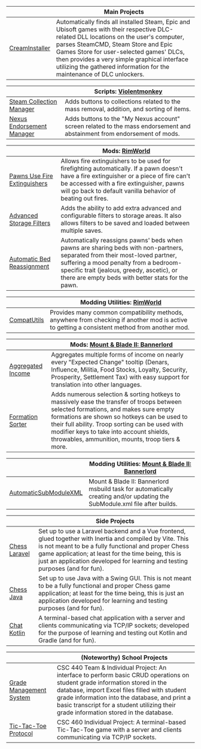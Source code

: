 || Main Projects |
|-|-|
| [CreamInstaller](https://github.com/pointfeev/CreamInstaller) | Automatically finds all installed Steam, Epic and Ubisoft games with their respective DLC-related DLL locations on the user's computer, parses SteamCMD, Steam Store and Epic Games Store for user-selected games' DLCs, then provides a very simple graphical interface utilizing the gathered information for the maintenance of DLC unlockers. |

|| Scripts: [Violentmonkey](https://violentmonkey.github.io) |
|-|-|
| [Steam Collection Manager](https://gist.github.com/pointfeev/31618a04ab2f754158ca7d950e1dd35c) | Adds buttons to collections related to the mass removal, addition, and sorting of items. |
| [Nexus Endorsement Manager](https://gist.github.com/pointfeev/aa70c3d600698df40141c3a79ad9bf59) | Adds buttons to the "My Nexus account" screen related to the mass endorsement and abstainment from endorsement of mods. |

|| Mods: [RimWorld](https://store.steampowered.com/app/294100) |
|-|-|
| [Pawns Use Fire Extinguishers](https://github.com/pointfeev/FireExtinguisher) | Allows fire extinguishers to be used for firefighting automatically. If a pawn doesn't have a fire extinguisher or a piece of fire can't be accessed with a fire extinguisher, pawns will go back to default vanilla behavior of beating out fires. |
| [Advanced Storage Filters](https://github.com/pointfeev/StorageFilters) | Adds the ability to add extra advanced and configurable filters to storage areas. It also allows filters to be saved and loaded between multiple saves. |
| [Automatic Bed Reassignment](https://github.com/pointfeev/BedAssign) | Automatically reassigns pawns' beds when pawns are sharing beds with non-partners, separated from their most-loved partner, suffering a mood penalty from a bedroom-specific trait (jealous, greedy, ascetic), or there are empty beds with better stats for the pawn. |

|| Modding Utilities: [RimWorld](https://store.steampowered.com/app/294100) |
|-|-|
| [CompatUtils](https://github.com/pointfeev/CompatUtils) | Provides many common compatibility methods, anywhere from checking if another mod is active to getting a consistent method from another mod. |

|| Mods: [Mount & Blade II: Bannerlord](https://store.steampowered.com/app/261550) |
|-|-|
| [Aggregated Income](https://github.com/pointfeev/SortedIncome) | Aggregates multiple forms of income on nearly every "Expected Change" tooltip (Denars, Influence, Militia, Food Stocks, Loyalty, Security, Prosperity, Settlement Tax) with easy support for translation into other languages. |
| [Formation Sorter](https://github.com/pointfeev/FormationSorter) | Adds numerous selection & sorting hotkeys to massively ease the transfer of troops between selected formations, and makes sure empty formations are shown so hotkeys can be used to their full ability. Troop sorting can be used with modifier keys to take into account shields, throwables, ammunition, mounts, troop tiers & more. |

|| Modding Utilities: [Mount & Blade II: Bannerlord](https://store.steampowered.com/app/261550) |
|-|-|
| [AutomaticSubModuleXML](https://github.com/pointfeev/AutomaticSubModuleXML) | Mount & Blade II: Bannerlord msbuild task for automatically creating and/or updating the SubModule.xml file after builds. |

|| Side Projects |
|-|-|
| [Chess Laravel](https://github.com/pointfeev/ChessLaravel) | Set up to use a Laravel backend and a Vue frontend, glued together with Inertia and compiled by Vite. This is not meant to be a fully functional and proper Chess game application; at least for the time being, this is just an application developed for learning and testing purposes (and for fun). |
| [Chess Java](https://github.com/pointfeev/ChessJava) | Set up to use Java with a Swing GUI. This is not meant to be a fully functional and proper Chess game application; at least for the time being, this is just an application developed for learning and testing purposes (and for fun). |
| [Chat Kotlin](https://github.com/pointfeev/ChatKotlin) | A terminal-based chat application with a server and clients communicating via TCP/IP sockets; developed for the purpose of learning and testing out Kotlin and Gradle (and for fun). |

|| (Noteworthy) School Projects |
|-|-|
| [Grade Management System](https://github.com/pointfeev/GradeManagementSystem) | CSC 440 Team & Individual Project: An interface to perform basic CRUD operations on student grade information stored in the database, import Excel files filled with student grade information into the database, and print a basic transcript for a student utilizing their grade information stored in the database. |
| [Tic-Tac-Toe Protocol](https://github.com/pointfeev/TicTacToeProtocol) | CSC 460 Individual Project: A terminal-based Tic-Tac-Toe game with a server and clients communicating via TCP/IP sockets. |
